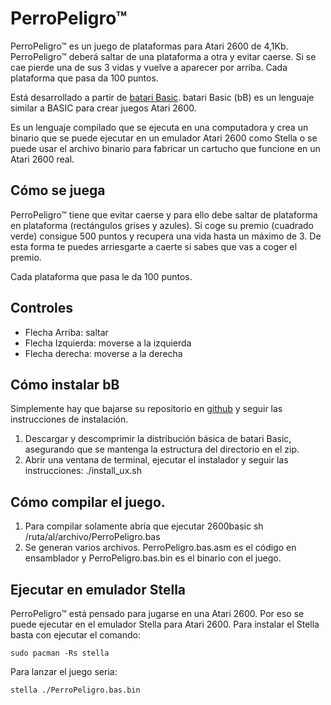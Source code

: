 # PerroPeligro™
PerroPeligro™ es un juego de plataformas para Atari 2600 de 4,1Kb. PerroPeligro™ deberá saltar de una plataforma a otra y evitar caerse. Si se cae pierde una de sus 3 vidas y vuelve a aparecer por arriba. Cada plataforma que pasa da 100 puntos.

Está desarrollado a partir de [batari Basic](https://github.com/batari-Basic/batari-Basic). batari Basic (bB) es un lenguaje similar a BASIC para crear juegos Atari 2600.

Es un lenguaje compilado que se ejecuta en una computadora y crea un binario que se puede ejecutar en un emulador Atari 2600 como Stella o se puede usar el archivo binario para fabricar un cartucho que funcione en un Atari 2600 real.

## Cómo se juega
PerroPeligro™ tiene que evitar caerse y para ello debe saltar de plataforma en plataforma (rectángulos grises y azules). Si coge su premio (cuadrado verde) consigue 500 puntos y recupera una vida hasta un máximo de 3. De esta forma te puedes arriesgarte a caerte si sabes que vas a coger el premio.

Cada plataforma que pasa le da 100 puntos.

## Controles
* Flecha Arriba: saltar
* Flecha Izquierda: moverse a la izquierda
* Flecha derecha: moverse a la derecha


## Cómo instalar bB
Simplemente hay que bajarse su repositorio en [github](https://github.com/batari-Basic/batari-Basic) y seguir las instrucciones de instalación.

1. Descargar y descomprimir la distribución básica de batari Basic, asegurando que se mantenga la estructura del directorio en el zip.
2. Abrir una ventana de terminal, ejecutar el instalador y seguir las instrucciones: ./install_ux.sh

## Cómo compilar el juego.
1. Para compilar solamente abría que ejecutar 2600basic sh /ruta/al/archivo/PerroPeligro.bas
2. Se generan varios archivos. PerroPeligro.bas.asm es el código en ensamblador y PerroPeligro.bas.bin es el binario con el juego.

## Ejecutar en emulador Stella

PerroPeligro™ está pensado para jugarse en una Atari 2600. Por eso se puede ejecutar en el emulador Stella para Atari 2600. Para instalar el Stella basta con ejecutar el comando:

```
sudo pacman -Rs stella
```

Para lanzar el juego seria:

```
stella ./PerroPeligro.bas.bin
```